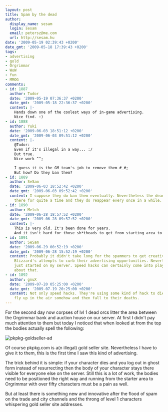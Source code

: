 ```yaml
---
layout: post
title: Spam by the dead
author:
  display_name: sesam
  login: sesam
  email: petersz@me.com
  url: http://sesam.hu
date: '2009-05-19 02:39:43 +0200'
date_gmt: '2009-05-18 17:39:43 +0200'
tags:
- advertising
- gold
- Orgrimmar
- WoW
- fun
- MMOG
comments:
- id: 1887
  author: Tudor
  date: '2009-05-19 07:36:37 +0200'
  date_gmt: '2009-05-18 22:36:37 +0200'
  content: |-
    Hands down one of the coolest ways of in-game advertising.
    Nice find. :)
- id: 1888
  author: Yuki
  date: '2009-06-03 18:51:12 +0200'
  date_gmt: '2009-06-03 09:51:12 +0200'
  content: |-
    @Tudor:
    Even if it's illegal in a way... :/
    But true.
    Nice work ^^;

    I guess it is the GM team's job to remove them #_#;
    But how? Do they ban them?
- id: 1889
  author: SeSam
  date: '2009-06-03 18:52:42 +0200'
  date_gmt: '2009-06-03 09:52:42 +0200'
  content: I suppose they do ban them eventually. Nevertheless the dead orcs were
    there for quite a time and they do reappear every once in a while.
- id: 1890
  author: Melch
  date: '2009-06-28 18:57:52 +0200'
  date_gmt: '2009-06-28 09:57:52 +0200'
  content: |-
    This is very old. It's been done for years.
    And it isn't hard for those sh*theads to get from starting area to OG, the use hacks as teleport or speed.
- id: 1891
  author: SeSam
  date: '2009-06-29 00:52:19 +0200'
  date_gmt: '2009-06-28 15:52:19 +0200'
  content: Probably it didn't take long for the spammers to get creative in circumventing
    Blizzard's attempts to curb their advertising opportunities. Nevertheless this
    just started on my server. Speed hacks can certainly come into play, I forgot
    about that.
- id: 1892
  author: gnuX
  date: '2009-07-20 05:25:00 +0200'
  date_gmt: '2009-07-19 20:25:00 +0200'
  content: Not only speed hacks. They're using some kind of hack to die as well. They
    fly up in the air somehow and then fall to their deaths.
---
```


For the second day now corpses of lvl 1 dead orcs litter the area between the Orgrimmar bank and auction house on our server. At first I didn't pay much attention to them but today I noticed that when looked at from the top the bodies actually spell the following:

![pkpkg-goldseller-ad](http://img.skitch.com/20090518-gc27p76g5t9t7ry1ke87i4kh4t.png)

Of course pkpkg.com is a(n illegal) gold seller site. Nevertheless I have to give it to them, this is the first time I saw this kind of advertising.

The trick behind it is simple: if your character dies and you log out in ghost form instead of resurrecting then the body of your character stays there visible for everyone else on the server. Still this is a lot of work, the bodies need to be positioned the right way and running from the starter area to Orgrimmar with over fifty characters must be a pain as well.

But at least there is something new and innovative after the flood of spam on the trade and city channels and the throng of level 1 characters whispering gold seller site addresses.
